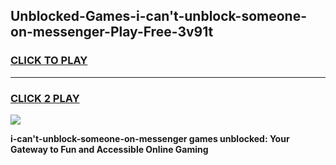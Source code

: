 
## Unblocked-Games-i-can't-unblock-someone-on-messenger-Play-Free-3v91t
<h3>
<a href="https://premium76.site?title=i-can't-unblock-someone-on-messenger&ref=18A1">CLICK TO PLAY</a></h3>
<hr>

<h3>
<a href="https://premium76.site?title=i-can't-unblock-someone-on-messenger&ref=18A1">CLICK 2 PLAY</a>
  
</h3>

<a href="https://premium76.site?title=i-can't-unblock-someone-on-messenger&ref=18A1"><img src="https://clearcache.store/games.png"></a>


**i-can't-unblock-someone-on-messenger games unblocked: Your Gateway to Fun and Accessible Online Gaming**
